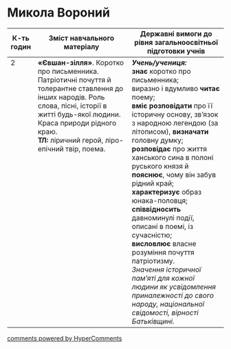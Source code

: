 <div id="hypercomments_widget" class="js-hypercomments-widget invisible"></div>

# Микола Вороний

<table>
  <tr>
    <td width="10%" align="center"><b>К-ть годин</b></td>
    <td width="45%" align="center"><b>Зміст навчального матеріалу</b></td>
    <td width="45%" align="center"><b>Державні вимоги до рівня загальноосвітньої підготовки учнів</b></td>
  </tr>
<tbody>
  <tr>
<td width="10%" style="vertical-align:top !important;">2</td>
    <td width="45%" style="vertical-align:top !important;">
<b>«Євшан-зілля»</b>. Коротко про письменника. Патріотичні почуття й толерантне ставлення до інших народів. Роль слова, пісні, історії в житті будь-якої людини. Краса природи рідного краю. <br>
<b>ТЛ:</b> ліричний герой, ліро-епічний твір, поема.
</td>
    <td width="45%" style="vertical-align:top !important;">
<i><b>Учень/учениця:</b></i><br>
<b>знає</b> коротко про письменника;<br> 
виразно і вдумливо <b>читає</b> поему;<br> 
<b>вміє розповідати</b> про її історичну основу, зв’язок з народною легендою (за літописом), <b>визначати</b> головну думку;<br> 
<b>розповідає</b> про життя ханського сина в полоні руського князя й <b>пояснює</b>, чому він забув рідний край;<br>
<b>характеризує</b> образ юнака-половця;<br> 
<b>співвідносить</b> давноминулі події, описані в поемі, із сучасністю;<br> 
<b>висловлює</b> власне розуміння почуття патріотизму.<br> 
<i>Значення історичної пам’яті для кожної людини як усвідомлення приналежності до свого народу, національної свідомості, вірності Батьківщині. </i> </td>
  </tr>
</tbody>
</table>

<div class="js-hypercomments-container">
<a href="http://hypercomments.com" class="hc-link" title="comments widget">comments powered by HyperComments</a>
</div>